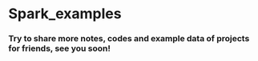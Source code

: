 # Spark_examples
### Try to share more notes, codes and example data of projects for friends, see you soon!
